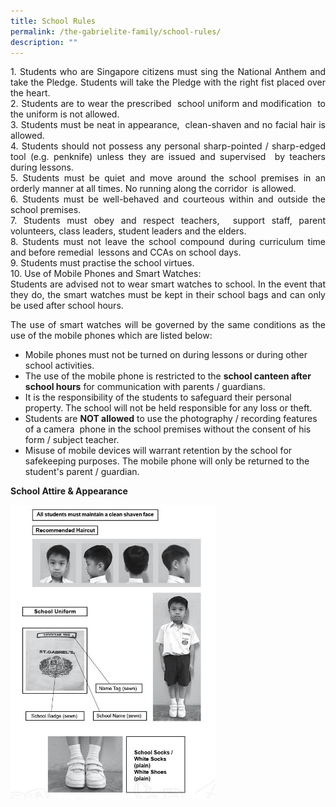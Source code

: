 ```yaml
---
title: School Rules
permalink: /the-gabrielite-family/school-rules/
description: ""
---
```

<p align="justify"> 
1. Students who are Singapore citizens must sing the National Anthem and take the Pledge. Students will take the Pledge with the right fist placed over the heart. <br>2. Students are to wear the prescribed  school uniform and modification  to the uniform is not allowed. <br>3. Students must be neat in appearance,  clean-shaven and no facial hair is allowed. <br> 4. Students should not possess any personal sharp-pointed / sharp-edged tool (e.g. penknife) unless they are issued and supervised  by teachers during lessons. <br>5. Students must be quiet and move around the school premises in an orderly manner at all times. No running along the corridor  is allowed. <br> 6. Students must be well-behaved and courteous within and outside the school premises. <br> 7. Students must obey and respect teachers,  support staff, parent volunteers, class leaders, student leaders and the elders. <br> 8. Students must not leave the school compound during curriculum time and before remedial  lessons and CCAs on school days.     <br> 9. Students must practise the school virtues. <br> 10. Use of Mobile Phones and Smart Watches:  <br>Students are advised not to wear smart watches to school. In the event that they do, the smart watches must be kept in their school bags and can only be used after school hours.  </p>

<p align="justify">
The use of smart watches will be governed by the same conditions as the use of the mobile phones which are listed below:  </p>

<p align="justify">
	
* Mobile phones must not be turned on during lessons or during other school activities. <br>
* The use of the mobile phone is restricted to the <b>school canteen after school hours</b> for communication with parents / guardians.  <br>
* It is the responsibility of the students to safeguard their personal property. The school will not be held responsible for any loss or theft.  <br>
* Students are <b>NOT allowed</b> to use the photography / recording features of a camera  phone in the school premises without the consent of his form / subject teacher.  <br>
* Misuse of mobile devices will warrant retention by the school for safekeeping purposes. The mobile phone will only be returned to the student's parent / guardian. 
</p>

**School Attire & Appearance**

<img src="/images/2021%20Sch%20Attire%20%20Appearance.jpeg" 
     style="width:65%">